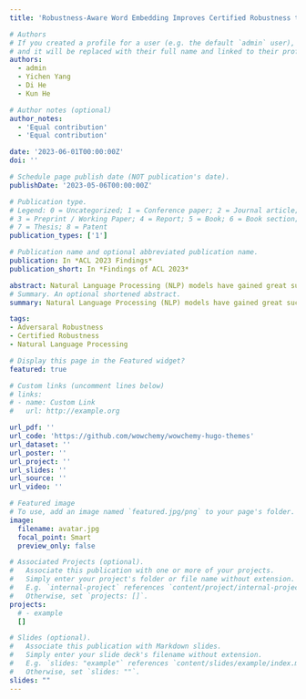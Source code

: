 ```yaml
---
title: 'Robustness-Aware Word Embedding Improves Certified Robustness to Adversarial Word Substitutions'

# Authors
# If you created a profile for a user (e.g. the default `admin` user), write the username (folder name) here
# and it will be replaced with their full name and linked to their profile.
authors:
  - admin
  - Yichen Yang
  - Di He
  - Kun He

# Author notes (optional)
author_notes:
  - 'Equal contribution'
  - 'Equal contribution'

date: '2023-06-01T00:00:00Z'
doi: ''

# Schedule page publish date (NOT publication's date).
publishDate: '2023-05-06T00:00:00Z'

# Publication type.
# Legend: 0 = Uncategorized; 1 = Conference paper; 2 = Journal article;
# 3 = Preprint / Working Paper; 4 = Report; 5 = Book; 6 = Book section;
# 7 = Thesis; 8 = Patent
publication_types: ['1']

# Publication name and optional abbreviated publication name.
publication: In *ACL 2023 Findings*
publication_short: In *Findings of ACL 2023* 

abstract: Natural Language Processing (NLP) models have gained great success on clean texts, but they are known to be vulnerable to adversarial examples typically crafted by synonym substitutions. In this paper, we target to solve this problem and find that word embedding is important to the certified robustness of NLP models. Given the findings, we propose the Embedding Interval Bound Constraint (EIBC) triplet loss to train robustness-aware word embeddings for better certified robustness. We optimize the EIBC triplet loss to reduce distances between synonyms in the embedding space, which is theoretically proven to make the verification boundary tighter. Meanwhile, we enlarge distances among non-synonyms, maintaining the semantic representation of word embeddings.Our method is conceptually simple and componentized. It can be easily combined with IBP training and improves the certified robust accuracy from 76.73\% to 84.78\% on the IMDB dataset while reducing the training epochs to half. Experiments demonstrate that our method outperforms various state-of-the-art certified defense baselines and generalizes well to unseen substitutions.
# Summary. An optional shortened abstract.
summary: Natural Language Processing (NLP) models have gained great success on clean texts, but they are known to be vulnerable to adversarial examples typically crafted by synonym substitutions. In this paper, we target to solve this problem and find that word embedding is important to the certified robustness of NLP models. Given the findings, we propose the Embedding Interval Bound Constraint (EIBC) triplet loss to train robustness-aware word embeddings for better certified robustness. 

tags: 
- Adversaral Robustness
- Certified Robustness
- Natural Language Processing

# Display this page in the Featured widget?
featured: true

# Custom links (uncomment lines below)
# links:
# - name: Custom Link
#   url: http://example.org

url_pdf: ''
url_code: 'https://github.com/wowchemy/wowchemy-hugo-themes'
url_dataset: ''
url_poster: ''
url_project: ''
url_slides: ''
url_source: ''
url_video: ''

# Featured image
# To use, add an image named `featured.jpg/png` to your page's folder.
image:
  filename: avatar.jpg
  focal_point: Smart
  preview_only: false

# Associated Projects (optional).
#   Associate this publication with one or more of your projects.
#   Simply enter your project's folder or file name without extension.
#   E.g. `internal-project` references `content/project/internal-project/index.md`.
#   Otherwise, set `projects: []`.
projects:
  # - example
  []

# Slides (optional).
#   Associate this publication with Markdown slides.
#   Simply enter your slide deck's filename without extension.
#   E.g. `slides: "example"` references `content/slides/example/index.md`.
#   Otherwise, set `slides: ""`.
slides: ""
---
```




